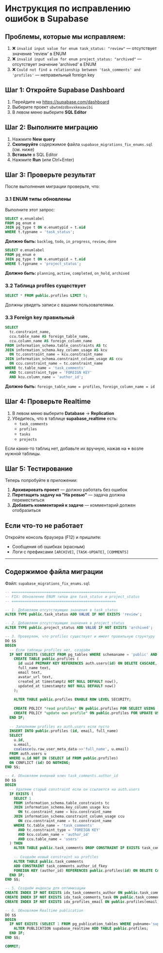 # Инструкция по исправлению ошибок в Supabase

## Проблемы, которые мы исправляем:

1. ❌ `invalid input value for enum task_status: "review"` — отсутствует значение 'review' в ENUM
2. ❌ `invalid input value for enum project_status: "archived"` — отсутствует значение 'archived' в ENUM
3. ❌ `Could not find a relationship between 'task_comments' and 'profiles'` — неправильный foreign key

## Шаг 1: Откройте Supabase Dashboard

1. Перейдите на https://supabase.com/dashboard
2. Выберите проект `ubwtmdzdbxvxkeaawibi`
3. В левом меню выберите **SQL Editor**

## Шаг 2: Выполните миграцию

1. Нажмите **New query**
2. **Скопируйте** содержимое файла `supabase_migrations_fix_enums.sql` (см. ниже)
3. **Вставьте** в SQL Editor
4. Нажмите **Run** (или Ctrl+Enter)

## Шаг 3: Проверьте результат

После выполнения миграции проверьте, что:

### 3.1 ENUM типы обновлены

Выполните этот запрос:

```sql
SELECT e.enumlabel 
FROM pg_enum e
JOIN pg_type t ON e.enumtypid = t.oid
WHERE t.typname = 'task_status';
```

**Должно быть:** `backlog`, `todo`, `in_progress`, `review`, `done`

```sql
SELECT e.enumlabel 
FROM pg_enum e
JOIN pg_type t ON e.enumtypid = t.oid
WHERE t.typname = 'project_status';
```

**Должно быть:** `planning`, `active`, `completed`, `on_hold`, `archived`

### 3.2 Таблица profiles существует

```sql
SELECT * FROM public.profiles LIMIT 5;
```

Должны увидеть записи с вашими пользователями.

### 3.3 Foreign key правильный

```sql
SELECT 
  tc.constraint_name, 
  ccu.table_name AS foreign_table_name,
  ccu.column_name AS foreign_column_name
FROM information_schema.table_constraints AS tc 
JOIN information_schema.key_column_usage AS kcu
  ON tc.constraint_name = kcu.constraint_name
JOIN information_schema.constraint_column_usage AS ccu
  ON ccu.constraint_name = tc.constraint_name
WHERE tc.table_name = 'task_comments' 
  AND tc.constraint_type = 'FOREIGN KEY'
  AND kcu.column_name = 'author_id';
```

**Должно быть:** `foreign_table_name = profiles`, `foreign_column_name = id`

## Шаг 4: Проверьте Realtime

1. В левом меню выберите **Database** → **Replication**
2. Убедитесь, что в таблице **supabase_realtime** есть:
   - `task_comments`
   - `profiles`
   - `tasks`
   - `projects`

Если каких-то таблиц нет, добавьте их вручную, нажав на **+** возле нужной таблицы.

## Шаг 5: Тестирование

Теперь попробуйте в приложении:

1. **Архивировать проект** — должно работать без ошибок
2. **Перетащить задачу на "На ревью"** — задача должна переместиться
3. **Добавить комментарий к задаче** — комментарий должен отобразиться

## Если что-то не работает

Откройте консоль браузера (F12) и пришлите:
- Сообщения об ошибках (красным)
- Логи с префиксами `[ARCHIVE]`, `[TASK-UPDATE]`, `[COMMENTS]`

---

## Содержимое файла миграции

Файл: `supabase_migrations_fix_enums.sql`

```sql
-- ================================================
-- FIX: Обновление ENUM типов для task_status и project_status
-- ================================================

-- 1. Добавляем отсутствующие значения в task_status
ALTER TYPE public.task_status ADD VALUE IF NOT EXISTS 'review';

-- 2. Добавляем отсутствующие значения в project_status
ALTER TYPE public.project_status ADD VALUE IF NOT EXISTS 'archived';

-- 3. Проверяем, что profiles существует и имеет правильную структуру
DO $$
BEGIN
  -- Если таблицы profiles нет, создаём
  IF NOT EXISTS (SELECT FROM pg_tables WHERE schemaname = 'public' AND tablename = 'profiles') THEN
    CREATE TABLE public.profiles (
      id uuid PRIMARY KEY REFERENCES auth.users(id) ON DELETE CASCADE,
      full_name text,
      email text,
      avatar_url text,
      created_at timestamptz NOT NULL DEFAULT now(),
      updated_at timestamptz NOT NULL DEFAULT now()
    );
    
    ALTER TABLE public.profiles ENABLE ROW LEVEL SECURITY;
    
    CREATE POLICY "read profiles" ON public.profiles FOR SELECT USING (true);
    CREATE POLICY "update own profile" ON public.profiles FOR UPDATE USING (auth.uid() = id);
  END IF;
  
  -- Заполняем profiles из auth.users если пусто
  INSERT INTO public.profiles (id, email, full_name)
  SELECT 
    u.id,
    u.email,
    coalesce(u.raw_user_meta_data->>'full_name', u.email)
  FROM auth.users u
  WHERE u.id NOT IN (SELECT id FROM public.profiles)
  ON CONFLICT (id) DO NOTHING;
END $$;

-- 4. Обновляем внешний ключ task_comments.author_id
DO $$ 
BEGIN
  -- Удаляем старый constraint если он ссылается на auth.users
  IF EXISTS (
    SELECT 1 
    FROM information_schema.table_constraints tc
    JOIN information_schema.key_column_usage kcu 
      ON tc.constraint_name = kcu.constraint_name
    JOIN information_schema.constraint_column_usage ccu
      ON ccu.constraint_name = tc.constraint_name
    WHERE tc.table_name = 'task_comments' 
      AND tc.constraint_type = 'FOREIGN KEY'
      AND kcu.column_name = 'author_id'
      AND ccu.table_name = 'users'
  ) THEN
    ALTER TABLE public.task_comments DROP CONSTRAINT IF EXISTS task_comments_author_id_fkey;
    
    -- Создаём новый constraint на profiles
    ALTER TABLE public.task_comments 
    ADD CONSTRAINT task_comments_author_id_fkey 
    FOREIGN KEY (author_id) REFERENCES public.profiles(id) ON DELETE CASCADE;
  END IF;
END $$;

-- 5. Создаём индексы для оптимизации
CREATE INDEX IF NOT EXISTS idx_task_comments_author ON public.task_comments(author_id);
CREATE INDEX IF NOT EXISTS idx_task_comments_task ON public.task_comments(task_id);
CREATE INDEX IF NOT EXISTS idx_profiles_email ON public.profiles(email);

-- 6. Обновляем Realtime publication
DO $$
BEGIN
  IF NOT EXISTS (SELECT 1 FROM pg_publication_tables WHERE pubname='supabase_realtime' AND schemaname='public' AND tablename='profiles') THEN
    ALTER PUBLICATION supabase_realtime ADD TABLE public.profiles;
  END IF;
END $$;

COMMIT;
```

